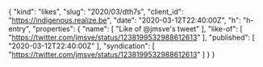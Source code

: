 {
  "kind": "likes",
  "slug": "2020/03/dth7s",
  "client_id": "https://indigenous.realize.be",
  "date": "2020-03-12T22:40:00Z",
  "h": "h-entry",
  "properties": {
    "name": [
      "Like of @jmsve's tweet"
    ],
    "like-of": [
      "https://twitter.com/jmsve/status/1238199532988612613"
    ],
    "published": [
      "2020-03-12T22:40:00Z"
    ],
    "syndication": [
      "https://twitter.com/jmsve/status/1238199532988612613"
    ]
  }
}
